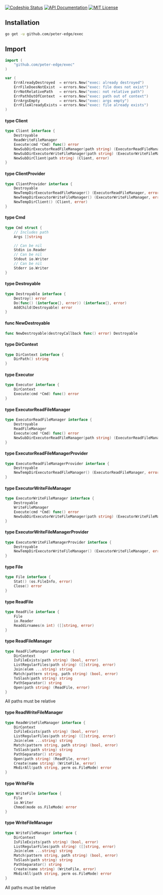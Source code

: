 [![Codeship Status](http://img.shields.io/codeship/34b974b0-6dfa-0132-51b4-66f2bf861e14/master.svg?style=flat-square)](https://codeship.com/projects/57533)
[![API Documentation](http://img.shields.io/badge/api-Godoc-blue.svg?style=flat-square)](https://godoc.org/github.com/peter-edge/exec)
[![MIT License](http://img.shields.io/badge/license-MIT-blue.svg?style=flat-square)](https://github.com/peter-edge/exec/blob/master/LICENSE)

## Installation
```bash
go get -u github.com/peter-edge/exec
```

## Import
```go
import (
    "github.com/peter-edge/exec"
)
```


```go
var (
	ErrAlreadyDestroyed  = errors.New("exec: already destroyed")
	ErrFileDoesNotExist  = errors.New("exec: file does not exist")
	ErrNotRelativePath   = errors.New("exec: not relative path")
	ErrPathOutOfContext  = errors.New("exec: path out of context")
	ErrArgsEmpty         = errors.New("exec: args empty")
	ErrFileAlreadyExists = errors.New("exec: file already exists")
)
```

#### type Client

```go
type Client interface {
	Destroyable
	ReadWriteFileManager
	Execute(cmd *Cmd) func() error
	NewSubDirExecutorReadFileManager(path string) (ExecutorReadFileManager, error)
	NewSubDirExecutorWriteFileManager(path string) (ExecutorWriteFileManager, error)
	NewSubDirClient(path string) (Client, error)
}
```


#### type ClientProvider

```go
type ClientProvider interface {
	Destroyable
	NewTempDirExecutorReadFileManager() (ExecutorReadFileManager, error)
	NewTempDirExecutorWriteFileManager() (ExecutorWriteFileManager, error)
	NewTempDirClient() (Client, error)
}
```


#### type Cmd

```go
type Cmd struct {
	// Includes path
	Args []string

	// Can be nil
	Stdin io.Reader
	// Can be nil
	Stdout io.Writer
	// Can be nil
	Stderr io.Writer
}
```


#### type Destroyable

```go
type Destroyable interface {
	Destroy() error
	Do(func() (interface{}, error)) (interface{}, error)
	AddChild(Destroyable) error
}
```


#### func  NewDestroyable

```go
func NewDestroyable(destroyCallback func() error) Destroyable
```

#### type DirContext

```go
type DirContext interface {
	DirPath() string
}
```


#### type Executor

```go
type Executor interface {
	DirContext
	Execute(cmd *Cmd) func() error
}
```


#### type ExecutorReadFileManager

```go
type ExecutorReadFileManager interface {
	Destroyable
	ReadFileManager
	Execute(cmd *Cmd) func() error
	NewSubDirExecutorReadFileManager(path string) (ExecutorReadFileManager, error)
}
```


#### type ExecutorReadFileManagerProvider

```go
type ExecutorReadFileManagerProvider interface {
	Destroyable
	NewTempDirExecutorReadFileManager() (ExecutorReadFileManager, error)
}
```


#### type ExecutorWriteFileManager

```go
type ExecutorWriteFileManager interface {
	Destroyable
	WriteFileManager
	Execute(cmd *Cmd) func() error
	NewSubDirExecutorWriteFileManager(path string) (ExecutorWriteFileManager, error)
}
```


#### type ExecutorWriteFileManagerProvider

```go
type ExecutorWriteFileManagerProvider interface {
	Destroyable
	NewTempDirExecutorWriteFileManager() (ExecutorWriteFileManager, error)
}
```


#### type File

```go
type File interface {
	Stat() (os.FileInfo, error)
	Close() error
}
```


#### type ReadFile

```go
type ReadFile interface {
	File
	io.Reader
	Readdirnames(n int) ([]string, error)
}
```


#### type ReadFileManager

```go
type ReadFileManager interface {
	DirContext
	IsFileExists(path string) (bool, error)
	ListRegularFiles(path string) ([]string, error)
	Join(elem ...string) string
	Match(pattern string, path string) (bool, error)
	ToSlash(path string) string
	PathSeparator() string
	Open(path string) (ReadFile, error)
}
```

All paths must be relative

#### type ReadWriteFileManager

```go
type ReadWriteFileManager interface {
	DirContext
	IsFileExists(path string) (bool, error)
	ListRegularFiles(path string) ([]string, error)
	Join(elem ...string) string
	Match(pattern string, path string) (bool, error)
	ToSlash(path string) string
	PathSeparator() string
	Open(path string) (ReadFile, error)
	Create(name string) (WriteFile, error)
	MkdirAll(path string, perm os.FileMode) error
}
```


#### type WriteFile

```go
type WriteFile interface {
	File
	io.Writer
	Chmod(mode os.FileMode) error
}
```


#### type WriteFileManager

```go
type WriteFileManager interface {
	DirContext
	IsFileExists(path string) (bool, error)
	ListRegularFiles(path string) ([]string, error)
	Join(elem ...string) string
	Match(pattern string, path string) (bool, error)
	ToSlash(path string) string
	PathSeparator() string
	Create(name string) (WriteFile, error)
	MkdirAll(path string, perm os.FileMode) error
}
```

All paths must be relative
